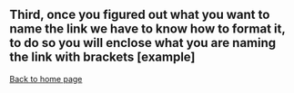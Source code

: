 ## Third, once you figured out what you want to name the link we have to know how to format it, to do so you will enclose what you are naming the link with brackets [example]
[Back to home page](./README.md)
